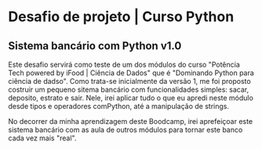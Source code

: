 # Desafio de projeto | Curso Python
## Sistema bancário com Python v1.0

  Este desafio servirá como teste de um dos módulos do curso "Potência Tech powered by iFood | Ciência de Dados" que é "Dominando Python para ciência de dadso".
  Como trata-se inicialmente da versão 1, me foi proposto costruir um pequeno sitema bancário com funcionalidades simples: sacar, deposito, estrato e sair. Nele, irei aplicar tudo o que eu apredi neste módulo desde tipos e operadores comPython, até a manipulação de strings.

  No decorrer da minha aprendizagem deste Boodcamp, irei aprefeiçoar este sistema bancário com as aula de outros módulos para tornar este banco cada vez mais "real".
